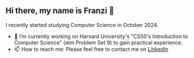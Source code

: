 ## Hi there, my name is Franzi 👋

I recently started studying Computer Science in October 2024.

- 🔭 I’m currently working on Harvard University's "CS50's Introduction to Computer Science" (atm Problem Set 9) to gain practical experience.
- 📫 How to reach me: Please feel free to contact me on [LinkedIn](www.linkedin.com/in/franziska-sitzmann-819595320)
  




<!--
**franciie/franciie** is a ✨ _special_ ✨ repository because its `README.md` (this file) appears on your GitHub profile.


- 🌱 I’m currently learning ...
- 👯 I’m looking to collaborate on ...
- 🤔 I’m looking for help with ...
- 💬 Ask me about ... anything
- 😄 Pronouns: ... she/her
- ⚡ Fun fact: ... 
-->
